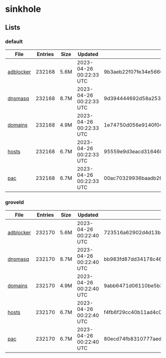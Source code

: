# sinkhole

## Lists

### default

|File|Entries|Size|Updated|Hash|
|-|-|-|-|-|
|[adblocker](https://raw.githubusercontent.com/groveld/sinkhole/lists/default/adblocker.txt)|232168|5.6M|2023-04-26 00:22:33 UTC|9b3aeb22f07fe34e56664e00883c087463ff799872b8e544370cbe3e0600d13e|
|[dnsmasq](https://raw.githubusercontent.com/groveld/sinkhole/lists/default/dnsmasq.txt)|232168|8.7M|2023-04-26 00:22:33 UTC|9d394444692d58a253a3bc792c63fcf11f9b5c41cc7ac6f6447a2630f4b9958b|
|[domains](https://raw.githubusercontent.com/groveld/sinkhole/lists/default/domains.txt)|232168|4.9M|2023-04-26 00:22:33 UTC|1e74750d056e9140f0409b6fe8a2e349f60cd87228ecb76123a74390a9a8383f|
|[hosts](https://raw.githubusercontent.com/groveld/sinkhole/lists/default/hosts.txt)|232168|6.7M|2023-04-26 00:22:33 UTC|95559e9d3eacd316468a01840c346531183d649e2765b35b7d70a937ede24507|
|[pac](https://raw.githubusercontent.com/groveld/sinkhole/lists/default/pac.txt)|232168|6.7M|2023-04-26 00:22:33 UTC|00ac70329936baadb26c64d2cca25296924fee1995eb4dd0b85a6cf509d965bc|

### groveld

|File|Entries|Size|Updated|Hash|
|-|-|-|-|-|
|[adblocker](https://raw.githubusercontent.com/groveld/sinkhole/lists/groveld/adblocker.txt)|232170|5.6M|2023-04-26 00:22:40 UTC|723516a62902d4d13b1c2dd85be730582ec2d608822e987adea47cc74061b6a0|
|[dnsmasq](https://raw.githubusercontent.com/groveld/sinkhole/lists/groveld/dnsmasq.txt)|232170|8.7M|2023-04-26 00:22:40 UTC|bb983fd87dd34178c46e0715df775097b556ab05d58fd5e033c28f74f8961caf|
|[domains](https://raw.githubusercontent.com/groveld/sinkhole/lists/groveld/domains.txt)|232170|4.9M|2023-04-26 00:22:40 UTC|9abb6471d06110be5b32cda15e128b4000ba2cad6912efd35c0f26878710d2a5|
|[hosts](https://raw.githubusercontent.com/groveld/sinkhole/lists/groveld/hosts.txt)|232170|6.7M|2023-04-26 00:22:40 UTC|f4fb6f29cc40b11ad4c0cab5214d402660d1f9ab6cb110d77993ede28abd1354|
|[pac](https://raw.githubusercontent.com/groveld/sinkhole/lists/groveld/pac.txt)|232170|6.7M|2023-04-26 00:22:40 UTC|80ecd74fb8310777aed80fd9dda0f7c8e99127fb2df7298a54cdabb533bce4d6|
